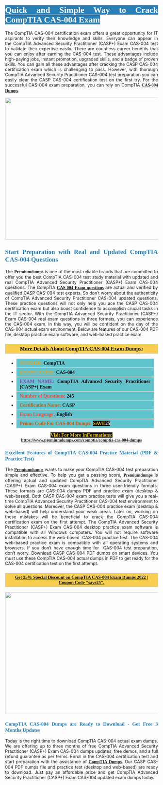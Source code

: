 <h1 style="text-align: justify;"><span style="color:#ffffff;"><span style="font-family:Georgia,serif;"><strong><span style="background-color:#2980b9;">Quick and Simple Way to Crack CompTIA CAS-004 Exam</span></strong></span></span></h1>

<p style="text-align: justify;">The CompTIA CAS-004 certification exam offers a great opportunity for IT aspirants to verify their knowledge and skills. Everyone can appear in the CompTIA Advanced Security Practitioner (CASP+) Exam CAS-004 test to validate their expertise easily. There are countless career benefits that you can enjoy after earning the CAS-004 test. These advantages include high-paying jobs, instant promotion, upgraded skills, and a badge of proven skills. You can gain all these advantages after cracking the CASP CAS-004 certification exam which is challenging to pass. However, with thorough CompTIA Advanced Security Practitioner CAS-004 test preparation you can easily clear the CASP CAS-004 certification test on the first try. For the successful CAS-004 exam preparation, you can rely on CompTIA <span style="font-family:Georgia,serif;"><strong><a href="https://www.premiumdumps.com/comptia/comptia-cas-004-dumps">CAS-004 Dumps</a></strong></span>.</p>

<p style="text-align: center;"><a href="https://www.premiumdumps.com/comptia/comptia-cas-004-dumps"><img alt="" src="https://i.imgur.com/KJGzbJ2.jpeg" style="width: 700px; height: 465px;" /></a></p>

<h2 style="text-align: justify;"><span style="color:#2980b9;"><span style="font-family:Georgia,serif;"><strong>Start Preparation with Real and Updated CompTIA CAS-004 Questions</strong></span></span></h2>

<p style="text-align: justify;">The <span style="font-size:14px;"><span style="font-family:Georgia,serif;"><strong>Premiumdumps</strong></span></span> is one of the most reliable brands that are committed to offer you the best CompTIA CAS-004 test study material with updated and real CompTIA Advanced Security Practitioner (CASP+) Exam CAS-004 questions. The CompTIA <span style="font-family:Georgia,serif;"><strong><a href="https://www.premiumdumps.com/comptia/comptia-cas-004-dumps">CAS-004 Exam questions</a></strong></span> are actual and verified by qualified CASP CAS-004 test experts. So don’t worry about the authenticity of CompTIA Advanced Security Practitioner CAS-004 updated questions. These practice questions will not only help you ace the CASP CAS-004 certification exam but also boost confidence to accomplish crucial tasks in the IT sector. With the CompTIA Advanced Security Practitioner (CASP+) Exam CAS-004 real exam questions in three formats, you can experience the CAS-004 exam. In this way, you will be confident on the day of the CAS-004 actual exam environment. Below are features of our CAS-004 PDF file, desktop practice exam software, and web-based practice exam.</p>

<h3 style="background: #f7ce50; border: 1px solid rgb(204, 204, 204); padding: 5px 10px; text-align: center;"><span style="font-family:Georgia,serif;"><u><u><span style="color:#000000;"><span style="font-size:11pt"><span style="line-height:normal"><b><span style="font-size:13.0pt"><span cambria="">More Details About CompTIA CAS-004 Exam Dumps:</span></span></b></span></span></span></u></u></span></h3>

<ul>
	<li style="margin:0cm 10pt">
	<div style="background:#61c4cd; border: 1px solid rgb(204, 204, 204); padding: 5px 10px; text-align: justify;"><span style="font-family:Georgia,serif;"><span style="font-size:11pt"><span style="line-height:normal"><b><span style="font-size:12.0pt"><span new="" roman="" times=""><span style="color:#f39c12;">VENDOR:</span> <span style="color:#000000;">CompTIA</span></span></span></b></span></span></span></div>
	</li>
	<li style="margin:0cm 10pt">
	<div style="background: #61c4cd; border: 1px solid rgb(204, 204, 204); padding: 5px 10px; text-align: justify;"><span style="font-family:Georgia,serif;"><span style="font-size:11pt"><span style="line-height:normal"><b><span style="font-size:12.0pt"><span new="" roman="" times=""><span style="color:#f39c12;">EXAM CCODE:</span> <span style="color:#000000;">CAS-004</span></span></span></b></span></span></span></div>
	</li>
	<li style="margin:0cm 10pt">
	<div style="background: #61c4cd; border: 1px solid rgb(204, 204, 204); padding: 5px 10px; text-align: justify;"><span style="font-family:Georgia,serif;"><span style="font-size:11pt"><span style="line-height:normal"><b><span style="font-size:12.0pt"><span new="" roman="" times=""><span style="color:#8e44ad;">EXAM NAME:</span> <span style="color:#000000;">CompTIA Advanced Security Practitioner (CASP+) Exam</span></span></span></b></span></span></span></div>
	</li>
	<li style="margin:0cm 10pt">
	<div style="background: #61c4cd; border: 1px solid rgb(204, 204, 204); padding: 5px 10px;"><span style="font-family:Georgia,serif;"><span style="font-size:11pt"><span style="line-height:normal"><b><span style="font-size:12.0pt"><span new="" roman="" times=""><span style="color:#e74c3c;">Number of Questions:</span><span style="color:#000000;"><span style="color:#f1c40f;"> </span>245</span></span></span></b></span></span></span></div>
	</li>
	<li style="margin:0cm 10pt">
	<div style="background: #61c4cd; border: 1px solid rgb(204, 204, 204); padding: 5px 10px; text-align: justify;"><span style="font-family:Georgia,serif;"><span style="font-size:11pt"><span style="line-height:normal"><b><span style="font-size:12.0pt"><span new="" roman="" times=""><span style="color:#d35400;">Certification Name:</span> CASP</span></span></b></span></span></span></div>
	</li>
	<li style="margin:0cm 10pt">
	<div style="background: #61c4cd; border: 1px solid rgb(204, 204, 204); padding: 5px 10px; text-align: justify;"><span style="font-family:Georgia,serif;"><span style="font-size:11pt"><span style="line-height:normal"><b><span style="font-size:12.0pt"><span new="" roman="" times=""><span style="color:#e74c3c;">Exam Language:</span> <span style="color:#000000;">English</span></span></span></b></span></span></span></div>
	</li>
	<li style="margin:0cm 10pt">
	<div style="background: #61c4cd; border: 1px solid rgb(204, 204, 204); padding: 5px 10px;"><span style="font-family:Georgia,serif;"><span style="font-size:11pt"><span style="line-height:normal"><b><span style="font-size:12.0pt"><span new="" roman="" times=""><span style="color:#d35400;">Promo Code For CAS-004 Dumps:</span><span style="color:#f1c40f;"> <span style="background-color:#000000;">SAVE</span></span><span style="color:#ffffff;"><span style="background-color:#000000;">25</span></span></span></span></b></span></span></span></div>
	</li>
</ul>

<p style="text-align: center;"><span style="font-family:Georgia,serif;"><strong><span style="font-size:16px;"><span style="color:#f1c40f;"><span style="background-color:#000000;">Visit For More InFormations:</span></span></span> <a href="https://www.premiumdumps.com/comptia/comptia-cas-004-dumps">https://www.premiumdumps.com/comptia/comptia-cas-004-dumps</a></strong></span></p>

<h3 style="text-align: justify;"><span style="color:#2980b9;"><span style="font-family:Georgia,serif;"><strong><strong><strong>Excellent Features of CompTIA CAS-004 Practice Material (PDF & Practice Test)</strong></strong></strong></span></span></h3>

<p style="text-align: justify;">The <a href="https://www.premiumdumps.com/"><span style="font-size:14px;"><span style="font-family:Georgia,serif;"><strong>Premiumdumps</strong></span></span></a> wants to make your CompTIA CAS-004 test preparation simple and effective. To help you get a passing score, <span style="font-size:14px;"><span style="font-family:Georgia,serif;"><strong>Premiumdumps </strong></span></span>is offering actual and updated CompTIA Advanced Security Practitioner (CASP+) Exam CAS-004 exam questions in three user-friendly formats. These formats are CAS-004 dumps PDF and practice exam (desktop & web-based). Both CASP CAS-004 exam practice tests will give you a real-time CompTIA Advanced Security Practitioner CAS-004 test environment to solve all questions. Moreover, the CASP CAS-004 practice exam (desktop & web-based) will help understand your weak areas. Later on, working on these mistakes will be beneficial to crack the CompTIA CAS-004 certification exam on the first attempt. The CompTIA Advanced Security Practitioner (CASP+) Exam CAS-004 desktop practice exam software is compatible with all Windows computers. You will not require software installation to access the web-based  CAS-004 practice test. The CAS-004 web-based practice exam is compatible with all operating systems and browsers. If you don’t have enough time for  CAS-004 test preparation, don’t worry. Download CASP CAS-004 PDF dumps on smart devices. You must use these CompTIA CAS-004 actual dumps in PDF to get ready for the CAS-004 certification test on the first attempt.</p>

<h3 style="background: rgb(247, 206, 80); border: 1px solid rgb(204, 204, 204); padding: 5px 10px; text-align: center;"><span style="font-family:Georgia,serif;"><u><span style="color:#000000;"><span style="font-size:11pt;"><span style="line-height:normal;"><b><span cambria="">Get 25% Special Discount on CompTIA CAS-004 Exam Dumps 2022 | Coupon Code "save25".</span></b></span></span></span></u></span></h3>

<p style="text-align: center;"><strong><strong><a href="https://www.premiumdumps.com/comptia/comptia-cas-004-dumps"><img alt="" src="https://i.imgur.com/lUqvVrJ.png" style="width: 700px; height: 400px;" /></a></strong></strong></p>

<h3 style="text-align: justify;"><strong><span style="color:#2980b9;"><span style="font-family:Georgia,serif;"><strong><strong><strong>CompTIA CAS-004 Dumps are Ready to Download - Get Free 3 Months Updates</strong></strong></strong></span></span></strong></h3>

<p style="text-align: justify;">Today is the right time to download CompTIA CAS-004 actual exam dumps. We are offering up to three months of free CompTIA Advanced Security Practitioner (CASP+) Exam CAS-004 dumps updates, free demos, and a full refund guarantee as per terms. Enroll in the CAS-004 certification test and start preparation with the assistance of <span style="font-family:Georgia,serif;"><strong><a href="https://www.premiumdumps.com/comptia-exam-dumps">CompTIA Dumps</a></strong></span>. Our CASP CAS-004 PDF dumps file and practice test (desktop and web-based) are ready to download. Just pay an affordable price and get CompTIA Advanced Security Practitioner (CASP+) Exam CAS-004 updated exam dumps today.</p>
